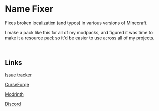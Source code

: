 # Name Fixer

Fixes broken localization (and typos) in various versions of Minecraft.

I make a pack like this for all of my modpacks, and figured it was time to make it a resource pack so it'd be easier to use across all of my projects.

<br />

## Links

[Issue tracker](https://github.com/vizthex123/NameFixer/issues)

[CurseForge](https://curseforge.com/minecraft/texture-packs/name-fixer)

[Modrinth](https://modrinth.com/resourcepack/name-fixer)

[Discord](https://discord.com/invite/NtwzA6X)

